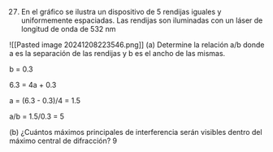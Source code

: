 27. En el gráfico se ilustra un dispositivo de 5 rendijas iguales y uniformemente espaciadas. Las rendijas son iluminadas con un láser de longitud de onda de 532 nm

![[Pasted image 20241208223546.png]]
(a) Determine la relación a/b donde a es la separación de las rendijas y b es el ancho de las mismas.

b = 0.3

6.3 = 4a + 0.3

a = (6.3 - 0.3)/4 = 1.5

a/b = 1.5/0.3 = 5

(b) ¿Cuántos máximos principales de interferencia serán visibles dentro del máximo central de difracción?
9
